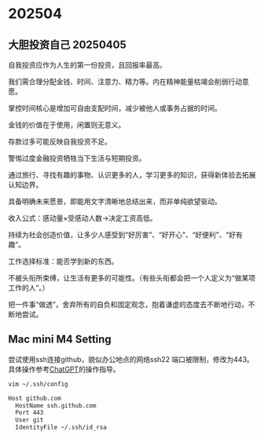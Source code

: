 # 202504

## 大胆投资自己 20250405

自我投资应作为人生的第一份投资，且回报率最高。

我们需合理分配金钱、时间、注意力、精力等。内在精神能量枯竭会削弱行动意愿。

掌控时间核心是增加可自由支配时间，减少被他人或事务占据的时间。

金钱的价值在于使用，闲置则无意义。

存款过多可能反映自我投资不足。

警惕过度金融投资牺牲当下生活与短期投资。

通过旅行、寻找有趣的事物、认识更多的人，学习更多的知识，获得新体验去拓展认知边界。

具备明确未来愿景，即能用文字清晰地总结出来，而非单纯欲望驱动。

收入公式：感动量×受感动人数→决定工资高低。

持续为社会创造价值，让多少人感受到“好厉害”、“好开心”、“好便利”、“好有趣”。

工作选择标准：能否学到新的东西。

不被头衔所束缚，让生活有更多的可能性。（有些头衔都会把一个人定义为“做某项工作的人”。）

把一件事“做透”，舍弃所有的自负和固定观念，抱着谦虚的态度去不断地行动，不断地尝试。



## Mac mini M4 Setting

尝试使用ssh连接github，貌似办公地点的网络ssh22 端口被限制，修改为443。具体操作参考[ChatGPT](https://chatgpt.com/share/67f3860b-fe94-8002-9445-b2febd88dfef)的操作指导。

```bash
vim ~/.ssh/config

Host github.com
  HostName ssh.github.com
  Port 443
  User git
  IdentityFile ~/.ssh/id_rsa
```


